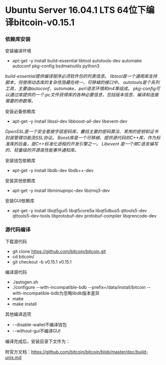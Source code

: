 # Ubuntu Server 16.04.1 LTS 64位下编译bitcoin-v0.15.1

### 依赖库安装

安装编译环境
* apt-get -y install build-essential libtool autotools-dev automake autoconf pkg-config bsdmainutils python3

*build-essential提供编译程序必须软件包的列表信息。*
*libtool是一个通用库支持脚本，将使用动态库的复杂性隐藏在统一、可移植的接口中。*
*autotools是个系列工具，主要由autoconf、automake、perl语言环境和m4等组成。*
*pkg-config可以通过库提供的一个.pc文件获得库的各种必要信息，包括版本信息、编译和连接需要的参数等。*

安装必备依赖库
* apt-get -y install libssl-dev libboost-all-dev libevent-dev

*OpenSSL是一个安全套接字层密码库，囊括主要的密码算法、常用的密钥和证书封装管理功能及SSL协议。*
*Boost库是一个可移植、提供源代码的C++库，作为标准库的后备，是C++标准化进程的开发引擎之一。*
*Libevent 是一个用C语言编写的、轻量级的开源高性能事件通知库。*

安装钱包依赖库
* apt-get -y install libdb-dev libdb++-dev

安装其他依赖库
* apt-get -y install libminiupnpc-dev libzmq3-dev

安装GUI依赖库
* apt-get -y install libqt5gui5 libqt5core5a libqt5dbus5 qttools5-dev qttools5-dev-tools libprotobuf-dev protobuf-compiler libqrencode-dev

### 源代码编译

下载源代码
* git clone https://github.com/bitcoin/bitcoin.git
* cd bitcoin/
* git checkout -b v0.15.1 v0.15.1

编译源代码
* ./autogen.sh
* ./configure --with-incompatible-bdb --prefix=/data/install/bitcoin
--with-incompatible-bdb为忽略libdb版本差异
* make
* make install

其他编译选项
* --disable-wallet不编译钱包
* --without-gui不编译GUI

编译完成后，安装目录下文件为：

附官方文档：https://github.com/bitcoin/bitcoin/blob/master/doc/build-unix.md